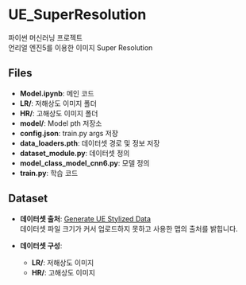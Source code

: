 # UE_SuperResolution

파이썬 머신러닝 프로젝트  
언리얼 엔진5를 이용한 이미지 Super Resolution

## Files

- **Model.ipynb**: 메인 코드
- **LR/**: 저해상도 이미지 폴더
- **HR/**: 고해상도 이미지 폴더
- **model/**: Model pth 저장소
- **config.json**: train.py args 저장
- **data_loaders.pth**: 데이터셋 경로 및 정보 저장
- **dataset_module.py**: 데이터셋 정의
- **model_class_model_cnn6.py**: 모델 정의
- **train.py**: 학습 코드

## Dataset

- **데이터셋 출처**: [Generate UE Stylized Data](https://gitlab.informatik.uni-wuerzburg.de/Brandner/generate_ue_stylized_data)  
  데이터셋 파일 크기가 커서 업로드하지 못하고 사용한 맵의 출처를 밝힙니다.

- **데이터셋 구성**:
  - **LR/**: 저해상도 이미지
  - **HR/**: 고해상도 이미지
